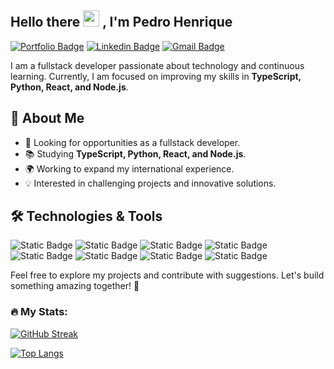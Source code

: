 <h2>Hello there <img src="https://media.giphy.com/media/hvRJCLFzcasrR4ia7z/giphy.gif" width="26px"/> , I'm Pedro Henrique</h2>


[![Portfolio Badge](https://img.shields.io/badge/Pedroh.dev-4a235a?style=flat-square&logo=portfolio)](https://pedrohdev.com/en-US)
[![Linkedin Badge](https://img.shields.io/badge/Pedro%20Henrique-4a235a?style=flat-square&logo=linkedin&link=https%3A%2F%2Fwww.linkedin.com%2Fin%2Fpedrohenriquefrancelino%2F)](https://www.linkedin.com/in/pedrohenriquefrancelino/)
[![Gmail Badge](https://img.shields.io/badge/Pedro%20Henrique-4a235a?style=flat-square&logo=gmail)](mailto:pedroh.fss@gmail.com)


I am a fullstack developer passionate about technology and continuous learning. Currently, I am focused on improving my skills in **TypeScript, Python, React, and Node.js**.

## 🚀 About Me
- 🔭 Looking for opportunities as a fullstack developer.
- 📚 Studying **TypeScript, Python, React, and Node.js**.
- 🌍 Working to expand my international experience.
- 💡 Interested in challenging projects and innovative solutions.

## 🛠️ Technologies & Tools

 ![Static Badge](https://img.shields.io/badge/React-454545?style=for-the-badge&logo=react)
 ![Static Badge](https://img.shields.io/badge/JavaScript-454545?style=for-the-badge&logo=javascript)
 ![Static Badge](https://img.shields.io/badge/TypeScript-454545?style=for-the-badge&logo=typescript)
 ![Static Badge](https://img.shields.io/badge/Node.js-454545?style=for-the-badge&logo=node.js)
 ![Static Badge](https://img.shields.io/badge/Python-454545?style=for-the-badge&logo=python)
 ![Static Badge](https://img.shields.io/badge/Next.js-454545?style=for-the-badge&logo=next.js)
 ![Static Badge](https://img.shields.io/badge/HTML-454545?style=for-the-badge&logo=html5)
 ![Static Badge](https://img.shields.io/badge/Tailwind%20CSS-454545?style=for-the-badge&logo=tailwindcss)




Feel free to explore my projects and contribute with suggestions. Let's build something amazing together! 🚀

### 🔥 My Stats:

[![GitHub Streak](https://github-readme-streak-stats-eight.vercel.app?user=peterhfss&theme=react&hide_border=true)](https://git.io/streak-stats)

[![Top Langs](https://github-readme-stats.vercel.app/api/top-langs/?username=peterhfss&layout=compact&theme=react&hide_border=true&border_radius=10)](https://github.com/anuraghazra/github-readme-stats)
